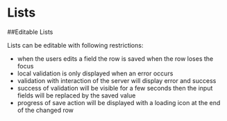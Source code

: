 # Lists


##Editable Lists

Lists can be editable with following restrictions:
- when the users edits a field the row is saved when the row loses the focus
- local validation is only displayed when an error occurs
- validation with interaction of the server will display error and success
- success of validation will be visible for a few seconds then the input fields will be replaced by the saved value
- progress of save action will be displayed with a loading icon at the end of the changed row
